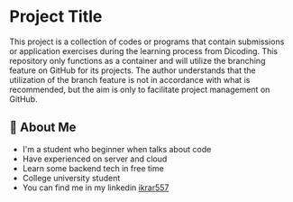 # Project Title

This project is a collection of codes or programs that contain submissions or application exercises during the learning process from Dicoding. This repository only functions as a container and will utilize the branching feature on GitHub for its projects. The author understands that the utilization of the branch feature is not in accordance with what is recommended, but the aim is only to facilitate project management on GitHub.

## 🚀 About Me

- I'm a student who beginner when talks about code
- Have experienced on server and cloud
- Learn some backend tech in free time
- College university student
- You can find me in my linkedin [ikrar557](https://www.linkedin.com/in/ikrarbagas/)
